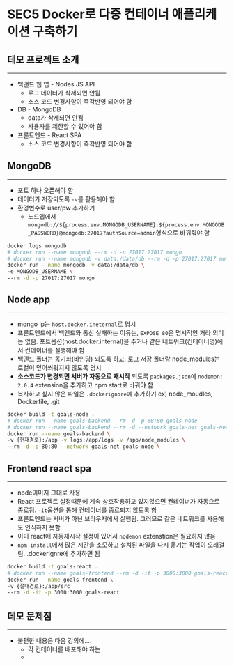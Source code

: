 # SEC5 Docker로 다중 컨테이너 애플리케이션 구축하기

## 데모 프로젝트 소개

---

- 백앤드 웹 앱 - Nodes JS API
  - 로그 데이터가 삭제되면 안됨
  - 소스 코드 변경사항이 즉각반영 되어야 함
- DB - MongoDB
  - data가 삭제되면 안됨
  - 사용자를 제한할 수 있어야 함
- 프론트엔드 - React SPA
  - 소스 코드 변경사항이 즉각반영 되어야 함

## MongoDB

---

- 포트 하나 오픈해야 함
- 데이터가 저장되도록 `-v`를 활용해야 함
- 환경변수로 user/pw 추가하기
  - 노드앱에서 `mongodb://${process.env.MONGODB_USERNAME}:${process.env.MONGODB_PASSWORD}@mongodb:27017?authSource=admin`형식으로 바꿔줘야 함

```bash
docker logs mongodb
# docker run --name mongodb --rm -d -p 27017:27017 mongo
# docker run --name mongodb -v data:/data/db --rm -d -p 27017:27017 mongo
docker run --name mongodb -v data:/data/db \
-e MONGODB_USERNAME \
--rm -d -p 27017:27017 mongo
```

## Node app

---

- mongo ip는 `host.docker.ineternal`로 명시
- 프론트엔드에서 백엔드와 통신 실패하는 이유는, `EXPOSE 80`은 명시적인 거라 의미는 없음. 포트옵션(host.docker.internal)을 주거나 같은 네트워크(컨테이너명)에서 컨테이너를 실행해야 함
- 백엔드 폴더는 동기화(바인딩) 되도록 하고, 로그 저장 폴더랑 node_modules는 로컬이 덮어씌워지지 않도록 명시
- **소스코드가 변경되면 서버가 자동으로 재시작** 되도록 `packages.json`에 `nodemon: 2.0.4` extension을 추가하고 npm start로 바꿔야 함
- 복사하고 싶지 않은 파일은 `.dockerignore`에 추가하기 ex) node_moudles, Dockerfile, .git

```bash
docker build -t goals-node .
# docker run --name goals-backend --rm -d -p 80:80 goals-node
# docker run --name goals-backend --rm -d --network goals-net goals-node
docker run --name goals-backend \
-v {현재경로}:/app -v logs:/app/logs -v /app/node_modules \
--rm -d -p 80:80 --network goals-net goals-node \ 
```

## Frontend react spa

---

- node이미지 그대로 사용
- React 프로젝트 설정때문에 계속 상호작용하고 있지않으면 컨테이너가 자동으로 종료됨.
`-it`옵션을 통해 컨테이너를 종료되지 않도록 함
- 프론트엔드는 서버가 아닌 브라우저에서 실행됨. 그러므로 같은 네트워크를 사용해도 인식하지 못함
- 이미 react에 자동재시작 설정이 있어서 `nodemon` extenstion은 필요하지 않음
- `npm install`에서 많은 시간을 소모하고 설치된 파일을 다시 옮기는 작업이 오래걸림. .dockerignre에 추가하면 됨

```bash
docker build -t goals-react .
# docker run --name goals-frontend --rm -d -it -p 3000:3000 goals-react
docker run --name goals-frontend \
-v {절대경로}:/app/src
--rm -d -it -p 3000:3000 goals-react
```

## 데모 문제점

---

- 불편한 내용은 다음 강의에....
  - 각 컨테이너를 배포해야 하는 
  - 